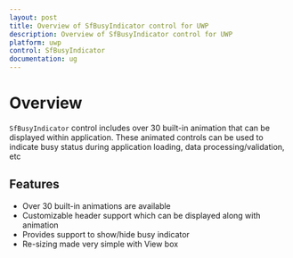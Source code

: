 ```yaml
---
layout: post
title: Overview of SfBusyIndicator control for UWP
description: Overview of SfBusyIndicator control for UWP
platform: uwp
control: SfBusyIndicator
documentation: ug
---
```


# Overview

`SfBusyIndicator` control includes over 30 built-in animation that can be displayed within application. These animated controls can be used to indicate busy status during application loading, data processing/validation, etc

## Features

* Over 30 built-in animations are available
* Customizable header support which can be displayed along with animation
* Provides support to show/hide busy indicator
* Re-sizing made very simple with View box  



